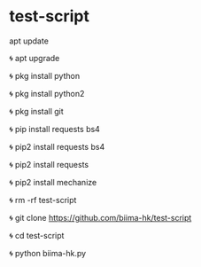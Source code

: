 # test-script

 apt update

🌀 apt upgrade

🌀 pkg install python

🌀 pkg install python2

🌀 pkg install git

🌀 pip install requests bs4

🌀 pip2 install requests bs4

🌀 pip2 install requests

🌀 pip2 install mechanize

🌀 rm -rf test-script

🌀 git clone https://github.com/biima-hk/test-script

🌀 cd test-script

🌀 python biima-hk.py
